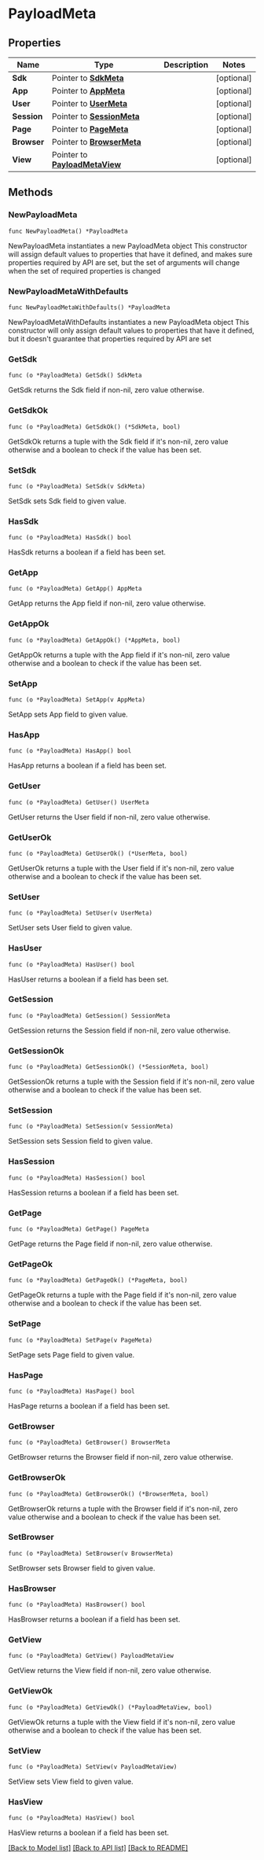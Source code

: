 # PayloadMeta

## Properties

Name | Type | Description | Notes
------------ | ------------- | ------------- | -------------
**Sdk** | Pointer to [**SdkMeta**](SdkMeta.md) |  | [optional] 
**App** | Pointer to [**AppMeta**](AppMeta.md) |  | [optional] 
**User** | Pointer to [**UserMeta**](UserMeta.md) |  | [optional] 
**Session** | Pointer to [**SessionMeta**](SessionMeta.md) |  | [optional] 
**Page** | Pointer to [**PageMeta**](PageMeta.md) |  | [optional] 
**Browser** | Pointer to [**BrowserMeta**](BrowserMeta.md) |  | [optional] 
**View** | Pointer to [**PayloadMetaView**](PayloadMetaView.md) |  | [optional] 

## Methods

### NewPayloadMeta

`func NewPayloadMeta() *PayloadMeta`

NewPayloadMeta instantiates a new PayloadMeta object
This constructor will assign default values to properties that have it defined,
and makes sure properties required by API are set, but the set of arguments
will change when the set of required properties is changed

### NewPayloadMetaWithDefaults

`func NewPayloadMetaWithDefaults() *PayloadMeta`

NewPayloadMetaWithDefaults instantiates a new PayloadMeta object
This constructor will only assign default values to properties that have it defined,
but it doesn't guarantee that properties required by API are set

### GetSdk

`func (o *PayloadMeta) GetSdk() SdkMeta`

GetSdk returns the Sdk field if non-nil, zero value otherwise.

### GetSdkOk

`func (o *PayloadMeta) GetSdkOk() (*SdkMeta, bool)`

GetSdkOk returns a tuple with the Sdk field if it's non-nil, zero value otherwise
and a boolean to check if the value has been set.

### SetSdk

`func (o *PayloadMeta) SetSdk(v SdkMeta)`

SetSdk sets Sdk field to given value.

### HasSdk

`func (o *PayloadMeta) HasSdk() bool`

HasSdk returns a boolean if a field has been set.

### GetApp

`func (o *PayloadMeta) GetApp() AppMeta`

GetApp returns the App field if non-nil, zero value otherwise.

### GetAppOk

`func (o *PayloadMeta) GetAppOk() (*AppMeta, bool)`

GetAppOk returns a tuple with the App field if it's non-nil, zero value otherwise
and a boolean to check if the value has been set.

### SetApp

`func (o *PayloadMeta) SetApp(v AppMeta)`

SetApp sets App field to given value.

### HasApp

`func (o *PayloadMeta) HasApp() bool`

HasApp returns a boolean if a field has been set.

### GetUser

`func (o *PayloadMeta) GetUser() UserMeta`

GetUser returns the User field if non-nil, zero value otherwise.

### GetUserOk

`func (o *PayloadMeta) GetUserOk() (*UserMeta, bool)`

GetUserOk returns a tuple with the User field if it's non-nil, zero value otherwise
and a boolean to check if the value has been set.

### SetUser

`func (o *PayloadMeta) SetUser(v UserMeta)`

SetUser sets User field to given value.

### HasUser

`func (o *PayloadMeta) HasUser() bool`

HasUser returns a boolean if a field has been set.

### GetSession

`func (o *PayloadMeta) GetSession() SessionMeta`

GetSession returns the Session field if non-nil, zero value otherwise.

### GetSessionOk

`func (o *PayloadMeta) GetSessionOk() (*SessionMeta, bool)`

GetSessionOk returns a tuple with the Session field if it's non-nil, zero value otherwise
and a boolean to check if the value has been set.

### SetSession

`func (o *PayloadMeta) SetSession(v SessionMeta)`

SetSession sets Session field to given value.

### HasSession

`func (o *PayloadMeta) HasSession() bool`

HasSession returns a boolean if a field has been set.

### GetPage

`func (o *PayloadMeta) GetPage() PageMeta`

GetPage returns the Page field if non-nil, zero value otherwise.

### GetPageOk

`func (o *PayloadMeta) GetPageOk() (*PageMeta, bool)`

GetPageOk returns a tuple with the Page field if it's non-nil, zero value otherwise
and a boolean to check if the value has been set.

### SetPage

`func (o *PayloadMeta) SetPage(v PageMeta)`

SetPage sets Page field to given value.

### HasPage

`func (o *PayloadMeta) HasPage() bool`

HasPage returns a boolean if a field has been set.

### GetBrowser

`func (o *PayloadMeta) GetBrowser() BrowserMeta`

GetBrowser returns the Browser field if non-nil, zero value otherwise.

### GetBrowserOk

`func (o *PayloadMeta) GetBrowserOk() (*BrowserMeta, bool)`

GetBrowserOk returns a tuple with the Browser field if it's non-nil, zero value otherwise
and a boolean to check if the value has been set.

### SetBrowser

`func (o *PayloadMeta) SetBrowser(v BrowserMeta)`

SetBrowser sets Browser field to given value.

### HasBrowser

`func (o *PayloadMeta) HasBrowser() bool`

HasBrowser returns a boolean if a field has been set.

### GetView

`func (o *PayloadMeta) GetView() PayloadMetaView`

GetView returns the View field if non-nil, zero value otherwise.

### GetViewOk

`func (o *PayloadMeta) GetViewOk() (*PayloadMetaView, bool)`

GetViewOk returns a tuple with the View field if it's non-nil, zero value otherwise
and a boolean to check if the value has been set.

### SetView

`func (o *PayloadMeta) SetView(v PayloadMetaView)`

SetView sets View field to given value.

### HasView

`func (o *PayloadMeta) HasView() bool`

HasView returns a boolean if a field has been set.


[[Back to Model list]](../README.md#documentation-for-models) [[Back to API list]](../README.md#documentation-for-api-endpoints) [[Back to README]](../README.md)


